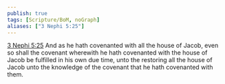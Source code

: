 ```yaml
---
publish: true
tags: [Scripture/BoM, noGraph]
aliases: ["3 Nephi 5:25"]
---
```

[3 Nephi 5:25](https://churchofjesuschrist.org/study/scriptures/bofm/3-ne/5?lang=eng&id=p25#p25) And as he hath covenanted with all the house of Jacob, even so shall the covenant wherewith he hath covenanted with the house of Jacob be fulfilled in his own due time, unto the restoring all the house of Jacob unto the knowledge of the covenant that he hath covenanted with them.
